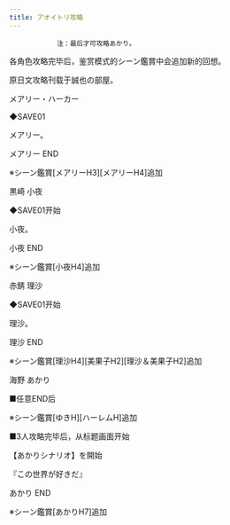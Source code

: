 ```yaml
---
title: アオイトリ攻略
---
```


                注：最后才可攻略あかり。

各角色攻略完毕后，鉴赏模式的シーン鑑賞中会追加新的回想。

原日文攻略刊载于誠也の部屋。



メアリー・ハーカー



◆SAVE01

メアリー。



メアリー END

※シーン鑑賞[メアリーH3][メアリーH4]追加



黒崎 小夜



◆SAVE01开始

小夜。



小夜 END

※シーン鑑賞[小夜H4]追加



赤錆 理沙



◆SAVE01开始

理沙。



理沙 END

※シーン鑑賞[理沙H4][美果子H2][理沙＆美果子H2]追加



海野 あかり



■任意END后

※シーン鑑賞[ゆきH][ハーレムH]追加



■3人攻略完毕后，从标题画面开始

【あかりシナリオ】を開始

『この世界が好きだ』



あかり END

※シーン鑑賞[あかりH7]追加


              
